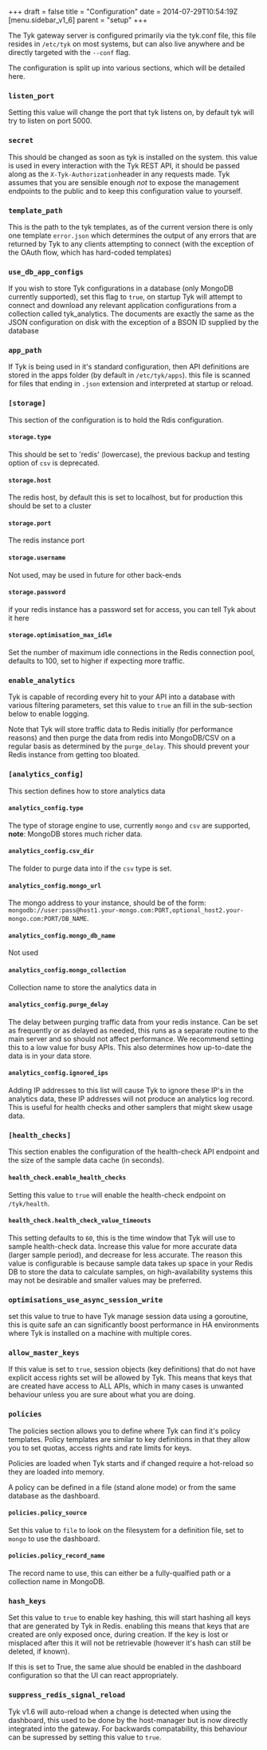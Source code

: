 +++
draft = false
title = "Configuration"
date = 2014-07-29T10:54:19Z
[menu.sidebar_v1_6]
    parent = "setup"
+++

The Tyk gateway server is configured primarily via the tyk.conf file, this file resides in `/etc/tyk` on most systems, 
but can also live anywhere and be directly targeted with the `--conf` flag.

The configuration is split up into various sections, which will be detailed here.

### `listen_port`

Setting this value will change the port that tyk listens on, by default tyk will try to listen on port 5000.

### `secret`

This should be changed as soon as tyk is installed on the system. this value is used in every interaction with the Tyk 
REST API, it should be passed along as the `X-Tyk-Authorization`header in any requests made. Tyk assumes that you are 
sensible enough *not* to expose the management endpoints to the public and to keep this configuration value to yourself.

### `template_path`

This is the path to the tyk templates, as of the current version there is only one template `error.json` which determines the output of any errors
that are returned by Tyk to any clients attempting to connect (with the exception of the OAuth flow, which has hard-coded templates)

### `use_db_app_configs`

If you wish to store Tyk configurations in a database (only MongoDB currently supported), set this flag to `true`, on startup Tyk will attempt to connect and download
any relevant application configurations from a collection called tyk_analytics. The documents are exactly the same as the JSON configuration on disk with the exception 
of a BSON ID supplied by the database

### `app_path`

If Tyk is being used in it's standard configuration, then API definitions are stored in the apps folder (by default in `/etc/tyk/apps`). this file is scanned for 
files that ending in `.json` extension and interpreted at startup or reload.

### `[storage]`

This section of the configuration is to hold the Rdis configuration. 

#### `storage.type`

This should be set to 'redis' (lowercase), the previous backup and testing option of `csv` is deprecated.

#### `storage.host`

The redis host, by default this is set to localhost, but for production this should be set to a cluster

#### `storage.port`

The redis instance port

#### `storage.username`

Not used, may be used in future for other back-ends

#### `storage.password`

if your redis instance has a password set for access, you can tell Tyk about it here

#### `storage.optimisation_max_idle`

Set the number of maximum idle connections in the Redis connection pool, defaults to 100, set to higher if expecting more traffic.

### `enable_analytics`

Tyk is capable of recording every hit to your API into a database with various filtering parameters, set this value 
to `true` an fill in the sub-section below to enable logging.

Note that Tyk will store traffic data to Redis initially (for performance reasons) and then purge the data from redis 
into MongoDB/CSV on a regular basis as determined by the `purge_delay`. This should prevent your Redis instance from 
getting too bloated.

### `[analytics_config]`

This section defines how to store analytics data

#### `analytics_config.type`

The type of storage engine to use, currently `mongo` and `csv` are supported, **note**: MongoDB stores much richer data.

#### `analytics_config.csv_dir`

The folder to purge data into if the `csv` type is set.

#### `analytics_config.mongo_url`

The mongo address to your instance, should be of the form: `mongodb://user:pass@host1.your-mongo.com:PORT,optional_host2.your-mongo.com:PORT/DB_NAME`.

#### `analytics_config.mongo_db_name`

Not used

#### `analytics_config.mongo_collection`

Collection name to store the analytics data in

#### `analytics_config.purge_delay`

The delay between purging traffic data from your redis instance. Can be set as frequently or as delayed as needed, this 
runs as a separate routine to the main server and so should not affect performance. We recommend setting this to a low value 
for busy APIs. This also determines how up-to-date the data is in your data store.

#### `analytics_config.ignored_ips`

Adding IP addresses to this list will cause Tyk to ignore these IP's in the analytics data, these IP addresses
will not produce an analytics log record. This is useful for health checks and other samplers that might skew usage data.

### `[health_checks]`

This section enables the configuration of the health-check API endpoint and the size of the sample data cache (in seconds).

#### `health_check.enable_health_checks`

Setting this value to `true` will enable the health-check endpoint on `/tyk/health`. 

#### `health_check.health_check_value_timeouts`

This setting defaults to `60`, this is the time window that Tyk will use to sample health-check data. Increase this value for 
more accurate data (larger sample period), and decrease for less accurate. The reason this value is configurable is because sample
data takes up space in your Redis DB to store the data to calculate samples, on high-availability systems this may not be desirable 
and smaller values may be preferred.

### `optimisations_use_async_session_write`

set this value to true to have Tyk manage session data using a goroutine, this is quite safe an can significantly boost performance in HA environments where Tyk is installed
on a machine with multiple cores.

### `allow_master_keys`

If this value is set to `true`, session objects (key definitions) that do not have explicit access rights set will be allowed by Tyk. This
means that keys that are created have access to ALL APIs, which in many cases is unwanted behaviour unless you are sure about what you are doing.

### `policies`

The policies section allows you to define where Tyk can find it's policy templates. Policy templates are similar to key definitions in that 
they allow you to set quotas, access rights and rate limits for keys. 

Policies are loaded when Tyk starts and if changed require a hot-reload so they are loaded into memory.

A policy can be defined in a file (stand alone mode) or from the same database as the dashboard.

#### `policies.policy_source`

Set this value to `file` to look on the filesystem for a definition file, set to `mongo` to use the dashboard.

#### `policies.policy_record_name`

The record name to use, this can either be a fully-qualfied path or a collection name in MongoDB.

### `hash_keys`

Set this value to `true` to enable key hashing, this will start hashing all keys that are generated by Tyk in Redis. enabling this
means that keys that are created are only exposed once, during creation. If the key is lost or misplaced after this it will
not be retrievable (however it's hash can still be deleted, if known).

If this is set to True, the same alue should be enabled in the dashboard configuration so that the UI can react appropriately.

### `suppress_redis_signal_reload`

Tyk v1.6 will auto-reload when a change is detected when using the dashboard, this used to be done by the host-manager but is now directly 
integrated into the gateway. For backwards compatability, this behaviour can be supressed by setting this value to `true`.

